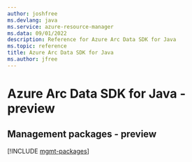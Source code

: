 ```yaml
---
author: joshfree
ms.devlang: java
ms.service: azure-resource-manager
ms.data: 09/01/2022
description: Reference for Azure Arc Data SDK for Java
ms.topic: reference
title: Azure Arc Data SDK for Java
ms.author: jfree
---
```

# Azure Arc Data SDK for Java - preview

## Management packages - preview
[!INCLUDE [mgmt-packages](arc-data-mgmt-index.md)]